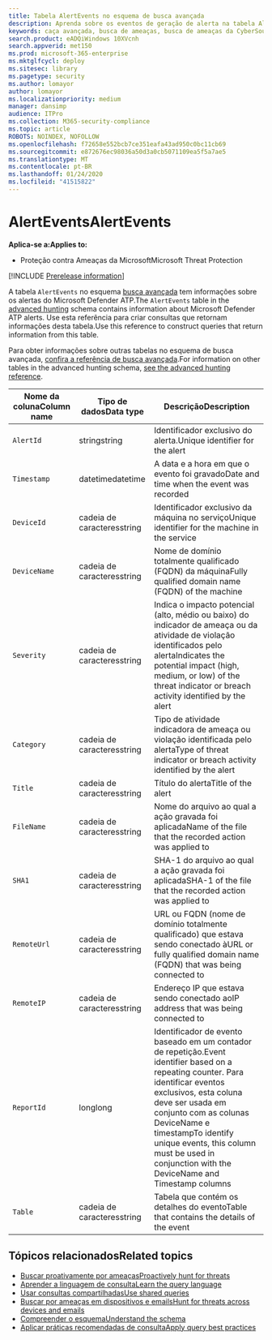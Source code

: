 ```yaml
---
title: Tabela AlertEvents no esquema de busca avançada
description: Aprenda sobre os eventos de geração de alerta na tabela AlertEvents do esquema de busca avançada
keywords: caça avançada, busca de ameaças, busca de ameaças da CyberSource, proteção de ameaças da Microsoft, Microsoft 365, MTP, M365, pesquisa, consulta, telemetria, referência de esquema, Kusto, tabela, coluna, tipo de dados, descrição, alertevents, alerta, severidade, categoria
search.product: eADQiWindows 10XVcnh
search.appverid: met150
ms.prod: microsoft-365-enterprise
ms.mktglfcycl: deploy
ms.sitesec: library
ms.pagetype: security
ms.author: lomayor
author: lomayor
ms.localizationpriority: medium
manager: dansimp
audience: ITPro
ms.collection: M365-security-compliance
ms.topic: article
ROBOTS: NOINDEX, NOFOLLOW
ms.openlocfilehash: f72658e552bcb7ce351eafa43ad950c0bc11cb69
ms.sourcegitcommit: e872676ec98036a50d3a0cb5071109ea5f5a7ae5
ms.translationtype: MT
ms.contentlocale: pt-BR
ms.lasthandoff: 01/24/2020
ms.locfileid: "41515822"
---
```

# <a name="alertevents"></a><span data-ttu-id="06ad8-104">AlertEvents</span><span class="sxs-lookup"><span data-stu-id="06ad8-104">AlertEvents</span></span>

<span data-ttu-id="06ad8-105">**Aplica-se a:**</span><span class="sxs-lookup"><span data-stu-id="06ad8-105">**Applies to:**</span></span>
- <span data-ttu-id="06ad8-106">Proteção contra Ameaças da Microsoft</span><span class="sxs-lookup"><span data-stu-id="06ad8-106">Microsoft Threat Protection</span></span>

[!INCLUDE [Prerelease information](../includes/prerelease.md)]

<span data-ttu-id="06ad8-107">A tabela `AlertEvents` no esquema [busca avançada](advanced-hunting-overview.md) tem informações sobre os alertas do Microsoft Defender ATP.</span><span class="sxs-lookup"><span data-stu-id="06ad8-107">The `AlertEvents` table in the [advanced hunting](advanced-hunting-overview.md) schema contains information about Microsoft Defender ATP alerts.</span></span> <span data-ttu-id="06ad8-108">Use esta referência para criar consultas que retornam informações desta tabela.</span><span class="sxs-lookup"><span data-stu-id="06ad8-108">Use this reference to construct queries that return information from this table.</span></span>

<span data-ttu-id="06ad8-109">Para obter informações sobre outras tabelas no esquema de busca avançada, [confira a referência de busca avançada](advanced-hunting-schema-tables.md).</span><span class="sxs-lookup"><span data-stu-id="06ad8-109">For information on other tables in the advanced hunting schema, [see the advanced hunting reference](advanced-hunting-schema-tables.md).</span></span>

| <span data-ttu-id="06ad8-110">Nome da coluna</span><span class="sxs-lookup"><span data-stu-id="06ad8-110">Column name</span></span> | <span data-ttu-id="06ad8-111">Tipo de dados</span><span class="sxs-lookup"><span data-stu-id="06ad8-111">Data type</span></span> | <span data-ttu-id="06ad8-112">Descrição</span><span class="sxs-lookup"><span data-stu-id="06ad8-112">Description</span></span> |
|-------------|-----------|-------------|
| `AlertId` | <span data-ttu-id="06ad8-113">string</span><span class="sxs-lookup"><span data-stu-id="06ad8-113">string</span></span> | <span data-ttu-id="06ad8-114">Identificador exclusivo do alerta.</span><span class="sxs-lookup"><span data-stu-id="06ad8-114">Unique identifier for the alert</span></span> |
| `Timestamp` | <span data-ttu-id="06ad8-115">datetime</span><span class="sxs-lookup"><span data-stu-id="06ad8-115">datetime</span></span> | <span data-ttu-id="06ad8-116">A data e a hora em que o evento foi gravado</span><span class="sxs-lookup"><span data-stu-id="06ad8-116">Date and time when the event was recorded</span></span> |
| `DeviceId` | <span data-ttu-id="06ad8-117">cadeia de caracteres</span><span class="sxs-lookup"><span data-stu-id="06ad8-117">string</span></span> | <span data-ttu-id="06ad8-118">Identificador exclusivo da máquina no serviço</span><span class="sxs-lookup"><span data-stu-id="06ad8-118">Unique identifier for the machine in the service</span></span> |
| `DeviceName` | <span data-ttu-id="06ad8-119">cadeia de caracteres</span><span class="sxs-lookup"><span data-stu-id="06ad8-119">string</span></span> | <span data-ttu-id="06ad8-120">Nome de domínio totalmente qualificado (FQDN) da máquina</span><span class="sxs-lookup"><span data-stu-id="06ad8-120">Fully qualified domain name (FQDN) of the machine</span></span> |
| `Severity` | <span data-ttu-id="06ad8-121">cadeia de caracteres</span><span class="sxs-lookup"><span data-stu-id="06ad8-121">string</span></span> | <span data-ttu-id="06ad8-122">Indica o impacto potencial (alto, médio ou baixo) do indicador de ameaça ou da atividade de violação identificados pelo alerta</span><span class="sxs-lookup"><span data-stu-id="06ad8-122">Indicates the potential impact (high, medium, or low) of the threat indicator or breach activity identified by the alert</span></span> |
| `Category` | <span data-ttu-id="06ad8-123">cadeia de caracteres</span><span class="sxs-lookup"><span data-stu-id="06ad8-123">string</span></span> | <span data-ttu-id="06ad8-124">Tipo de atividade indicadora de ameaça ou violação identificada pelo alerta</span><span class="sxs-lookup"><span data-stu-id="06ad8-124">Type of threat indicator or breach activity identified by the alert</span></span> |
| `Title` | <span data-ttu-id="06ad8-125">cadeia de caracteres</span><span class="sxs-lookup"><span data-stu-id="06ad8-125">string</span></span> | <span data-ttu-id="06ad8-126">Título do alerta</span><span class="sxs-lookup"><span data-stu-id="06ad8-126">Title of the alert</span></span> |
| `FileName` | <span data-ttu-id="06ad8-127">cadeia de caracteres</span><span class="sxs-lookup"><span data-stu-id="06ad8-127">string</span></span> | <span data-ttu-id="06ad8-128">Nome do arquivo ao qual a ação gravada foi aplicada</span><span class="sxs-lookup"><span data-stu-id="06ad8-128">Name of the file that the recorded action was applied to</span></span> |
| `SHA1` | <span data-ttu-id="06ad8-129">cadeia de caracteres</span><span class="sxs-lookup"><span data-stu-id="06ad8-129">string</span></span> | <span data-ttu-id="06ad8-130">SHA-1 do arquivo ao qual a ação gravada foi aplicada</span><span class="sxs-lookup"><span data-stu-id="06ad8-130">SHA-1 of the file that the recorded action was applied to</span></span> |
| `RemoteUrl` | <span data-ttu-id="06ad8-131">cadeia de caracteres</span><span class="sxs-lookup"><span data-stu-id="06ad8-131">string</span></span> | <span data-ttu-id="06ad8-132">URL ou FQDN (nome de domínio totalmente qualificado) que estava sendo conectado à</span><span class="sxs-lookup"><span data-stu-id="06ad8-132">URL or fully qualified domain name (FQDN) that was being connected to</span></span> |
| `RemoteIP` | <span data-ttu-id="06ad8-133">cadeia de caracteres</span><span class="sxs-lookup"><span data-stu-id="06ad8-133">string</span></span> | <span data-ttu-id="06ad8-134">Endereço IP que estava sendo conectado ao</span><span class="sxs-lookup"><span data-stu-id="06ad8-134">IP address that was being connected to</span></span> |
| `ReportId` | <span data-ttu-id="06ad8-135">long</span><span class="sxs-lookup"><span data-stu-id="06ad8-135">long</span></span> | <span data-ttu-id="06ad8-136">Identificador de evento baseado em um contador de repetição.</span><span class="sxs-lookup"><span data-stu-id="06ad8-136">Event identifier based on a repeating counter.</span></span> <span data-ttu-id="06ad8-137">Para identificar eventos exclusivos, esta coluna deve ser usada em conjunto com as colunas DeviceName e timestamp</span><span class="sxs-lookup"><span data-stu-id="06ad8-137">To identify unique events, this column must be used in conjunction with the DeviceName and Timestamp columns</span></span> |
| `Table` | <span data-ttu-id="06ad8-138">cadeia de caracteres</span><span class="sxs-lookup"><span data-stu-id="06ad8-138">string</span></span> | <span data-ttu-id="06ad8-139">Tabela que contém os detalhes do evento</span><span class="sxs-lookup"><span data-stu-id="06ad8-139">Table that contains the details of the event</span></span> |

## <a name="related-topics"></a><span data-ttu-id="06ad8-140">Tópicos relacionados</span><span class="sxs-lookup"><span data-stu-id="06ad8-140">Related topics</span></span>
- [<span data-ttu-id="06ad8-141">Buscar proativamente por ameaças</span><span class="sxs-lookup"><span data-stu-id="06ad8-141">Proactively hunt for threats</span></span>](advanced-hunting-overview.md)
- [<span data-ttu-id="06ad8-142">Aprender a linguagem de consulta</span><span class="sxs-lookup"><span data-stu-id="06ad8-142">Learn the query language</span></span>](advanced-hunting-query-language.md)
- [<span data-ttu-id="06ad8-143">Usar consultas compartilhadas</span><span class="sxs-lookup"><span data-stu-id="06ad8-143">Use shared queries</span></span>](advanced-hunting-shared-queries.md)
- [<span data-ttu-id="06ad8-144">Buscar por ameaças em dispositivos e emails</span><span class="sxs-lookup"><span data-stu-id="06ad8-144">Hunt for threats across devices and emails</span></span>](advanced-hunting-query-emails-devices.md)
- [<span data-ttu-id="06ad8-145">Compreender o esquema</span><span class="sxs-lookup"><span data-stu-id="06ad8-145">Understand the schema</span></span>](advanced-hunting-schema-tables.md)
- [<span data-ttu-id="06ad8-146">Aplicar práticas recomendadas de consulta</span><span class="sxs-lookup"><span data-stu-id="06ad8-146">Apply query best practices</span></span>](advanced-hunting-best-practices.md)
